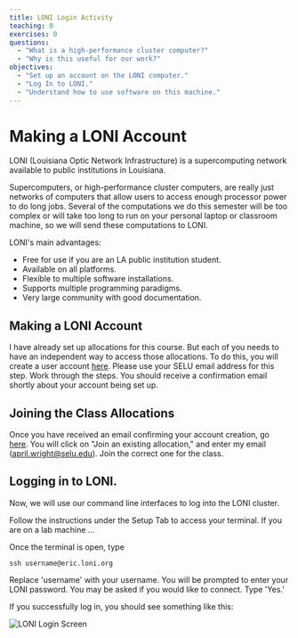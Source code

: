 ```yaml
---
title: LONI Login Activity
teaching: 0
exercises: 0
questions:
  - "What is a high-performance cluster computer?"
  - "Why is this useful for our work?"
objectives:
  - "Set up an account on the LONI computer."
  - "Log In to LONI."
  - "Understand how to use software on this machine."
---
```


# Making a LONI Account

LONI (Louisiana Optic Network Infrastructure) is a supercomputing network available to public institutions in Louisiana. 

Supercomputers, or high-performance cluster computers, are really just networks of computers that allow users to access enough processor power to do long jobs. Several of the computations we do this semester will be too complex or will take too long to run on your personal laptop or classroom machine, so we will send these computations to LONI.

LONI's main advantages:

* Free for use if you are an LA public institution student.
* Available on all platforms.
* Flexible to multiple software installations.
* Supports multiple programming paradigms.
* Very large community with good documentation.

## Making a LONI Account

I have already set up allocations for this course. But each of you needs to have an independent way to access those allocations. To do this, you will create a user account [here](https://allocations.loni.org/login_request.php). Please use your SELU email address for this step. Work through the steps. You should receive a confirmation email shortly about your account being set up. 

## Joining the Class Allocations

Once you have received an email confirming your account creation, go [here](https://allocations.loni.org/allocations.php?only_mach=Dell_Cluster). You will click on "Join an existing allocation," and enter my email (april.wright@selu.edu). Join the correct one for the class.

## Logging in to LONI.

Now, we will use our command line interfaces to log into the LONI cluster.

Follow the instructions under the Setup Tab to access your terminal. If you are on a lab machine ... 

Once the terminal is open, type 

```
ssh username@eric.loni.org
```

Replace 'username' with your username. You will be prompted to enter your LONI password. You may be asked if you would like to connect. Type 'Yes.'

If you successfully log in, you should see something like this:

![LONI Login Screen](https://github.com/Paleantology/SELUGandT/blob/master/assets/img/LONI.png "LONI Logo")

